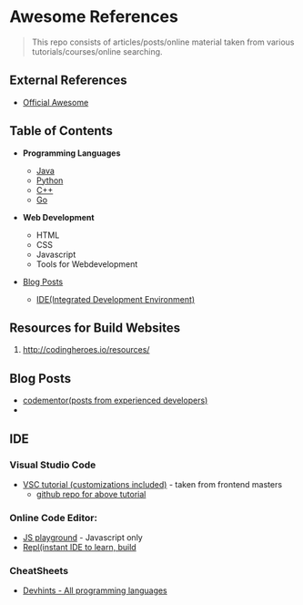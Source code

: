 # Awesome References
> This repo consists of articles/posts/online material taken from various tutorials/courses/online searching.

## External References
- [Official Awesome](https://github.com/sindresorhus/awesome)



## Table of Contents
- **Programming Languages**
  - [Java](#java)
  - [Python](python_references.md)
  - [C++](#c++)
  - [Go](go_references.md)
  
- **Web Development**
  - HTML
  - CSS
  - Javascript
  - Tools for Webdevelopment
  
- [Blog Posts](#blog-post)
   - [IDE(Integrated Development Environment)](#ide)
  

## Resources for Build Websites
1. http://codingheroes.io/resources/


## Blog Posts<a name="blog-post"></a>
 - [codementor(posts from experienced developers)](https://www.codementor.io/community)
 - 

## IDE<a name="ide"></a>

### Visual Studio Code
  - [VSC tutorial (customizations included)](https://burkeholland.gitbook.io/vs-code-can-do-that/)  - taken from frontend masters
      - [ github repo for above tutorial](https://github.com/burkeholland/workshop-vs-code-can-do-that)

### Online Code Editor:
  - [JS playground](https://stephengrider.github.io/JSPlaygrounds/)  - Javascript only
  - [Repl(instant IDE to learn, build](https://repl.it/)

### CheatSheets
  - [Devhints - All programming languages](https://devhints.io/)

